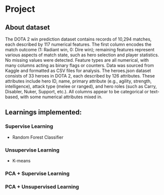 # Project
## About dataset
The DOTA 2 win prediction dataset contains records of 10,294 matches, each described
by 117 numerical features. The first column encodes the match outcome (1: Radiant win,
0: Dire win); remaining features represent various aspects of match state, such as hero
selection and player statistics. No missing values were detected. Feature types are all
numerical, with many columns acting as binary flags or counters. Data was sourced from
Kaggle and formatted as CSV files for analysis.
The heroes.json dataset consists of 33 heroes in DOTA 2, each described by 126
attributes. These attributes include hero ID, name, primary attribute (e.g., agility, strength,
intelligence), attack type (melee or ranged), and hero roles (such as Carry, Disabler,
Nuker, Support, etc.). All columns appear to be categorical or text-based, with some
numerical attributes mixed in.

## Learnings implemented:
### Supervise Learning
- Random Forest Classifier
### Unsupervise Learning
- K-means
### PCA + Supervise Learning
### PCA + Unsupervised Learning
